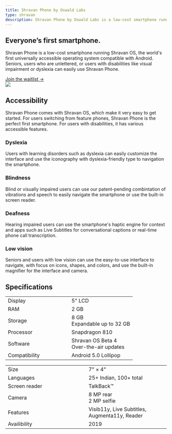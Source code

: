 ```yaml
---
title: Shravan Phone by Oswald Labs
type: shravan
description: Shravan Phone by Oswald Labs is a low-cost smartphone running Shravan OS, the world's first universally accessible operating system compatible with Android.
---
```


<section class="hero big-image">
	<div class="container">
		<div class="row">
			<div class="col-md-6">
				<h1>Everyone&rsquo;s first smartphone.</h1>
				<p class="intro-para">Shravan Phone is a low-cost smartphone running Shravan OS, the world's first universally accessible operating system compatible with Android. Seniors, users who are unlettered, or users with disabilities like visual impairment or dyslexia can easily use Shravan Phone.</p>
				<div>
					<a href="https://eepurl.com/clrg1n" class="btn btn-danger">Join the waitlist &rarr;</a>
				</div>
			</div>
			<div class="col-md-6 text-right">
				<img role="presentation" class="w-80" src="/images/illustrations/phone.svg">
			</div>
		</div>
	</div>
</section>
<section>
	<div class="container">
		<div class="row">
			<div class="col-md-6">
				<h2 class="mb-4">Accessibility</h2>
				<p class="mt-4 mb-4">Shravan Phone comes with <nuxt-link to="/platform/shravan/os">Shravan OS</nuxt-link>, which make it very easy to get started. For users switching from feature phones, Shravan Phone is the perfect first smartphone. For users with disabilities, it has various accessible features.</p>
			</div>
		</div>
		<div class="row mt-4">
			<div class="col-md">
				<h3 class="subheading">Dyslexia</h3>
				<p>Users with learning disorders such as dyslexia can easily customize the interface and use the iconography with dyslexia-friendly type to navigation the smartphone.</p>
			</div>
			<div class="col-md">
				<h3 class="subheading">Blindness</h3>
				<p>Blind or visually impaired users can use our patent-pending combintation of vibrations and speech to easily navigate the smartphone or use the built-in screen reader.</p>
			</div>
			<div class="col-md">
				<h3 class="subheading">Deafness</h3>
				<p>Hearing impaired users can use the smartphone's haptic engine for context and apps such as Live Subtitles for conversational captions or real-time phone call transcription.</p>
			</div>
			<div class="col-md">
				<h3 class="subheading">Low vision</h3>
				<p>Seniors and users with low vision can use the easy-to-use interface to navigate, with focus on icons, shapes, and colors, and use the built-in magnifier for the interface and camera.</p>
			</div>
		</div>
	</div>
</section>
<section>
	<div class="container">
		<h2 class="mb-4">Specifications</h2>
		<div class="row">
			<div class="col-md-6">
				<table class="table">
					<tbody>
						<tr>
							<td style="width: 50%">Display</td>
							<td>5" LCD</td>
						</tr>
						<tr>
							<td>RAM</td>
							<td>2 GB</td>
						</tr>
						<tr>
							<td>Storage</td>
							<td>8 GB<br>Expandable up to 32 GB</td>
						</tr>
						<tr>
							<td>Processor</td>
							<td>Snapdragon 810</td>
						</tr>
						<tr>
							<td>Software</td>
							<td>Shravan OS Beta 4<br>Over-the-air updates</td>
						</tr>
						<tr>
							<td>Compatibility</td>
							<td>Android 5.0 Lollipop</td>
						</tr>
					</tbody>
				</table>
			</div>
			<div class="col-md-6">
				<table class="table">
					<tbody>
						<tr>
							<td style="width: 50%">Size</td>
							<td>7" &times; 4"</td>
						</tr>
						<tr>
							<td>Languages</td>
							<td>25+ Indian, 100+ total</td>
						</tr>
						<tr>
							<td>Screen reader</td>
							<td>TalkBack&trade;</td>
						</tr>
						<tr>
							<td>Camera</td>
							<td>8 MP rear<br>2 MP selfie</td>
						</tr>
						<tr>
							<td>Features</td>
							<td>Visib11y, Live Subtitles, Augmenta11y, Reader</td>
						</tr>
						<tr>
							<td>Availibility</td>
							<td>2019</td>
						</tr>
					</tbody>
				</table>
			</div>
		</div>
	</div>
</section>